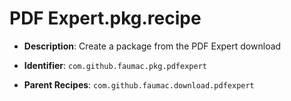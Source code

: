 # PDF Expert.pkg.recipe

- **Description**: Create a package from the PDF Expert download

- **Identifier**: `com.github.faumac.pkg.pdfexpert`

- **Parent Recipes**: `com.github.faumac.download.pdfexpert`